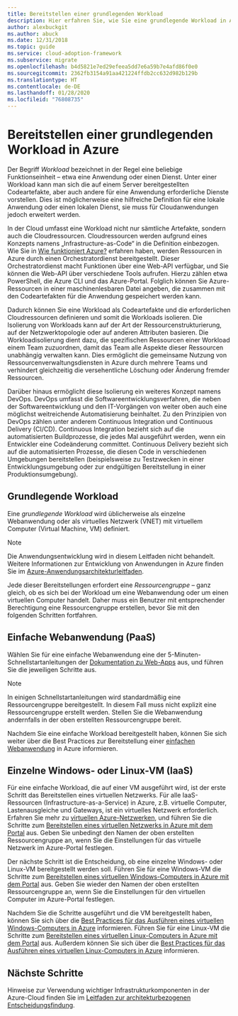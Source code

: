 ```yaml
---
title: Bereitstellen einer grundlegenden Workload
description: Hier erfahren Sie, wie Sie eine grundlegende Workload in Azure bereitstellen.
author: alexbuckgit
ms.author: abuck
ms.date: 12/31/2018
ms.topic: guide
ms.service: cloud-adoption-framework
ms.subservice: migrate
ms.openlocfilehash: b4d5821e7ed29efeea5dd7e6a59b7e4afd86f0e0
ms.sourcegitcommit: 2362fb3154a91aa421224ffdb2cc632d982b129b
ms.translationtype: HT
ms.contentlocale: de-DE
ms.lasthandoff: 01/28/2020
ms.locfileid: "76808735"
---
```

# <a name="deploy-a-basic-workload-in-azure"></a>Bereitstellen einer grundlegenden Workload in Azure

Der Begriff *Workload* bezeichnet in der Regel eine beliebige Funktionseinheit – etwa eine Anwendung oder einen Dienst. Unter einer Workload kann man sich die auf einem Server bereitgestellten Codeartefakte, aber auch andere für eine Anwendung erforderliche Dienste vorstellen. Dies ist möglicherweise eine hilfreiche Definition für eine lokale Anwendung oder einen lokalen Dienst, sie muss für Cloudanwendungen jedoch erweitert werden.

In der Cloud umfasst eine Workload nicht nur sämtliche Artefakte, sondern auch die Cloudressourcen. Cloudressourcen werden aufgrund eines Konzepts namens „Infrastructure-as-Code“ in die Definition einbezogen. Wie Sie in [Wie funktioniert Azure?](../../getting-started/what-is-azure.md) erfahren haben, werden Ressourcen in Azure durch einen Orchestratordienst bereitgestellt. Dieser Orchestratordienst macht Funktionen über eine Web-API verfügbar, und Sie können die Web-API über verschiedene Tools aufrufen. Hierzu zählen etwa PowerShell, die Azure CLI und das Azure-Portal. Folglich können Sie Azure-Ressourcen in einer maschinenlesbaren Datei angeben, die zusammen mit den Codeartefakten für die Anwendung gespeichert werden kann.

Dadurch können Sie eine Workload als Codeartefakte und die erforderlichen Cloudressourcen definieren und somit die Workloads isolieren. Die Isolierung von Workloads kann auf der Art der Ressourcenstrukturierung, auf der Netzwerktopologie oder auf anderen Attributen basieren. Die Workloadisolierung dient dazu, die spezifischen Ressourcen einer Workload einem Team zuzuordnen, damit das Team alle Aspekte dieser Ressourcen unabhängig verwalten kann. Dies ermöglicht die gemeinsame Nutzung von Ressourcenverwaltungsdiensten in Azure durch mehrere Teams und verhindert gleichzeitig die versehentliche Löschung oder Änderung fremder Ressourcen.

Darüber hinaus ermöglicht diese Isolierung ein weiteres Konzept namens DevOps. DevOps umfasst die Softwareentwicklungsverfahren, die neben der Softwareentwicklung und den IT-Vorgängen von weiter oben auch eine möglichst weitreichende Automatisierung beinhaltet. Zu den Prinzipien von DevOps zählen unter anderem Continuous Integration und Continuous Delivery (CI/CD). Continuous Integration bezieht sich auf die automatisierten Buildprozesse, die jedes Mal ausgeführt werden, wenn ein Entwickler eine Codeänderung committet. Continuous Delivery bezieht sich auf die automatisierten Prozesse, die diesen Code in verschiedenen Umgebungen bereitstellen (beispielsweise zu Testzwecken in einer Entwicklungsumgebung oder zur endgültigen Bereitstellung in einer Produktionsumgebung).

## <a name="basic-workload"></a>Grundlegende Workload

Eine *grundlegende Workload* wird üblicherweise als einzelne Webanwendung oder als virtuelles Netzwerk (VNET) mit virtuellem Computer (Virtual Machine, VM) definiert.

> [!NOTE]
> Die Anwendungsentwicklung wird in diesem Leitfaden nicht behandelt. Weitere Informationen zur Entwicklung von Anwendungen in Azure finden Sie im [Azure-Anwendungsarchitekturleitfaden](https://docs.microsoft.com/azure/architecture/guide).

Jede dieser Bereitstellungen erfordert eine *Ressourcengruppe* – ganz gleich, ob es sich bei der Workload um eine Webanwendung oder um einen virtuellen Computer handelt. Daher muss ein Benutzer mit entsprechender Berechtigung eine Ressourcengruppe erstellen, bevor Sie mit den folgenden Schritten fortfahren.

## <a name="basic-web-application-paas"></a>Einfache Webanwendung (PaaS)

Wählen Sie für eine einfache Webanwendung eine der 5-Minuten-Schnellstartanleitungen der [Dokumentation zu Web-Apps](https://docs.microsoft.com/azure/app-service) aus, und führen Sie die jeweiligen Schritte aus.

> [!NOTE]
> In einigen Schnellstartanleitungen wird standardmäßig eine Ressourcengruppe bereitgestellt. In diesem Fall muss nicht explizit eine Ressourcengruppe erstellt werden. Stellen Sie die Webanwendung andernfalls in der oben erstellten Ressourcengruppe bereit.

Nachdem Sie eine einfache Workload bereitgestellt haben, können Sie sich weiter über die Best Practices zur Bereitstellung einer [einfachen Webanwendung](https://docs.microsoft.com/azure/architecture/reference-architectures/app-service-web-app/basic-web-app) in Azure informieren.

## <a name="single-windows-or-linux-vm-iaas"></a>Einzelne Windows- oder Linux-VM (IaaS)

Für eine einfache Workload, die auf einer VM ausgeführt wird, ist der erste Schritt das Bereitstellen eines virtuellen Netzwerks. Für alle IaaS-Ressourcen (Infrastructure-as-a-Service) in Azure, z.B. virtuelle Computer, Lastenausgleiche und Gateways, ist ein virtuelles Netzwerk erforderlich. Erfahren Sie mehr zu [virtuellen Azure-Netzwerken](https://docs.microsoft.com/azure/virtual-network/virtual-networks-overview), und führen Sie die Schritte zum [Bereitstellen eines virtuellen Netzwerks in Azure mit dem Portal](https://docs.microsoft.com/azure/virtual-network/quick-create-portal) aus. Geben Sie unbedingt den Namen der oben erstellten Ressourcengruppe an, wenn Sie die Einstellungen für das virtuelle Netzwerk im Azure-Portal festlegen.

Der nächste Schritt ist die Entscheidung, ob eine einzelne Windows- oder Linux-VM bereitgestellt werden soll. Führen Sie für eine Windows-VM die Schritte zum [Bereitstellen eines virtuellen Windows-Computers in Azure mit dem Portal](https://docs.microsoft.com/azure/virtual-machines/windows/quick-create-portal) aus. Geben Sie wieder den Namen der oben erstellten Ressourcengruppe an, wenn Sie die Einstellungen für den virtuellen Computer im Azure-Portal festlegen.

Nachdem Sie die Schritte ausgeführt und die VM bereitgestellt haben, können Sie sich über die [Best Practices für das Ausführen eines virtuellen Windows-Computers in Azure](https://docs.microsoft.com/azure/architecture/reference-architectures/virtual-machines-windows/single-vm) informieren. Führen Sie für eine Linux-VM die Schritte zum [Bereitstellen eines virtuellen Linux-Computers in Azure mit dem Portal](https://docs.microsoft.com/azure/virtual-machines/linux/quick-create-portal) aus. Außerdem können Sie sich über die [Best Practices für das Ausführen eines virtuellen Linux-Computers in Azure](https://docs.microsoft.com/azure/architecture/reference-architectures/virtual-machines-linux/single-vm) informieren.

## <a name="next-steps"></a>Nächste Schritte

Hinweise zur Verwendung wichtiger Infrastrukturkomponenten in der Azure-Cloud finden Sie im [Leitfaden zur architekturbezogenen Entscheidungsfindung](../../decision-guides/index.md).
